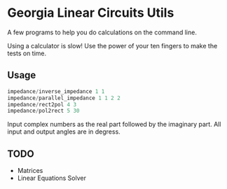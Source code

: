 # Georgia Linear Circuits Utils

A few programs to help you do calculations on the command line.

Using a calculator is slow! Use the power of your ten fingers to make the tests on time.

## Usage

```c++
impedance/inverse_impedance 1 1
impedance/parallel_impedance 1 1 2 2
impedance/rect2pol 4 3
impedance/pol2rect 5 30
```

Input complex numbers as the real part followed by the imaginary part. All input and output angles are in degress.

## TODO

 * Matrices
 * Linear Equations Solver
